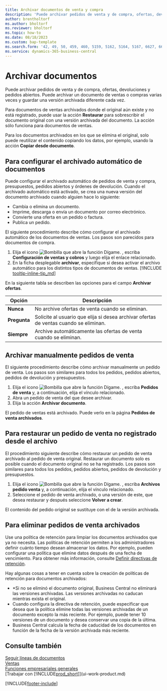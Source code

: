```yaml
---
title: Archivar documentos de venta y compra
description: 'Puede archivar pedidos de venta y de compra, ofertas, devoluciones y pedidos abiertos.'
author: brentholtorf
ms.author: bholtorf
ms.reviewer: bholtorf
ms.topic: how-to
ms.date: 08/18/2023
ms.custom: bap-template
ms.search.form: '42, 49, 50, 459, 460, 5159, 5162, 5164, 5167, 6627, 6630, 6644, 9305, 9306, 9346, 9347, 9348, 9349'
ms.service: dynamics-365-business-central
---
```

# <a name="archive-documents"></a>Archivar documentos

Puede archivar pedidos de venta y de compra, ofertas, devoluciones y pedidos abiertos. Puede archivar un documento de ventas o compras varias veces y guardar una versión archivada diferente cada vez.

Para documentos de ventas archivados donde el original aún existe y no está registrado, puede usar la acción **Restaurar** para sobrescribir el documento original con una versión archivada del documento. La acción sólo funciona para documentos de ventas.

Para los documentos archivados en los que se elimina el original, solo puede reutilizar el contenido copiando los datos, por ejemplo, usando la acción **Copiar desde documento**.  

## <a name="to-set-up-automatic-document-archiving"></a>Para configurar el archivado automático de documentos

Puede configurar el archivado automático de pedidos de venta y compra, presupuestos, pedidos abiertos y órdenes de devolución. Cuando el archivado automático está activado, se crea una nueva versión del documento archivado cuando alguien hace lo siguiente:

* Cambia o elimina un documento.
* Imprime, descarga o envía un documento por correo electrónico.
* Convierte una oferta en un pedido o factura.
* Publica un pedido.

El siguiente procedimiento describe cómo configurar el archivado automático de los documentos de ventas. Los pasos son parecidos para documentos de compra.

1. Elija el icono ![Bombilla que abre la función Dígame.](media/ui-search/search_small.png "Dígame qué desea hacer") , escriba **Configuración de ventas y cobros** y luego elija el enlace relacionado.
2. En la ficha desplegable **archivar**, especifique si desea activar el archivo automático para los distintos tipos de documentos de ventas. [!INCLUDE [tooltip-inline-tip_md](includes/tooltip-inline-tip_md.md)]

En la siguiente tabla se describen las opciones para el campo **Archivar ofertas**.

|Opción|Descripción|
|------|-----------|
|**Nunca**| No archive ofertas de venta cuando se eliminan.|
|**Pregunta**|Solicite al usuario que elija si desea archivar ofertas de ventas cuando se eliminan.|
|**Siempre**|Archive automáticamente las ofertas de venta cuando se eliminan.|

## <a name="to-manually-archive-a-sales-order"></a>Archivar manualmente pedidos de venta

El siguiente procedimiento describe cómo archivar manualmente un pedido de venta. Los pasos son similares para todos los pedidos, pedidos abiertos, pedidos de devolución y presupuestos.

1. Elija el icono ![Bombilla que abre la función Dígame.](media/ui-search/search_small.png "Dígame qué desea hacer") , escriba **Pedidos de venta** y, a continuación, elija el vínculo relacionado.  
2. Abra un pedido de venta del que desee archivar.  
3. Elija la acción **Archivar documento**.

El pedido de ventas está archivado. Puede verlo en la página **Pedidos de venta archivados**.

## <a name="to-restore-a-non-posted-sales-document-or-a-project-from-the-archive"></a>Para restaurar un pedido de venta no registrado desde el archivo

El procedimiento siguiente describe cómo restaurar un pedido de venta archivado al pedido de venta original. Restaurar un documento solo es posible cuando el documento original no se ha registrado. Los pasos son similares para todos los pedidos, pedidos abiertos, pedidos de devolución y presupuestos.

1. Elija el icono ![Bombilla que abre la función Dígame.](media/ui-search/search_small.png "Dígame qué desea hacer") , escriba **Archivos pedido venta** y, a continuación, elija el vínculo relacionado.
2. Seleccione el pedido de venta archivado, o una versión de este, que desea restaurar y después seleccione **Volver a crear**.  

El contenido del pedido original se sustituye con el de la versión archivada.

## <a name="to-delete-archived-versions"></a>Para eliminar pedidos de venta archivados

Use una política de retención para limpiar los documentos archivados que ya no necesita. Las políticas de retención permiten a los administradores definir cuánto tiempo desean almacenar los datos. Por ejemplo, pueden configurar una política que elimine datos después de una fecha de vencimiento. Para obtener más información, consulte [Definir directivas de retención](admin-data-retention-policies.md).

Hay algunas cosas a tener en cuenta sobre la creación de políticas de retención para documentos archivados:

* *Si no se eliminó el documento original, Business Central no eliminará las versiones archivadas. Las versiones archivadas no caducan mientras exista el original.
* Cuando configura la directiva de retención, puede especificar que desea que la política elimine todas las versiones archivadas de un documento excepto la más reciente. Por ejemplo, puede tener 10 versiones de un documento y desea conservar una copia de la última. 
* Business Central calcula la fecha de caducidad de los documentos en función de la fecha de la versión archivada más reciente.

## <a name="see-also"></a>Consulte también

[Seguir líneas de documentos](across-how-to-track-document-lines.md)  
[Ventas](sales-manage-sales.md)  
[Funciones empresariales generales](ui-across-business-areas.md)  
[Trabajar con [!INCLUDE[prod_short](includes/prod_short.md)]](ui-work-product.md)

[!INCLUDE[footer-include](includes/footer-banner.md)]
